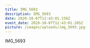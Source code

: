```yaml
---
title: IMG_5693
description: IMG_5693
date: 2020-10-07T12:43:01.156Z
event_date: 2020-10-07T12:43:01.205Z
picture: /images/uploads/img_5693.jpg
---
```

IMG_5693